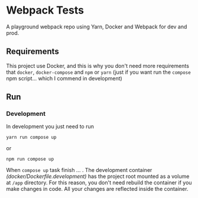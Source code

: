# Webpack Tests

   A playground webpack repo using Yarn, Docker and Webpack for dev and prod.

## Requirements
This project use Docker, and this is why you don't need more requirements
that `docker`, `docker-compose` and `npm` or `yarn` (just if you want run the `compose` npm script... which I commend in development)

## Run
### Development
In development you just need to run
    
    yarn run compose up

or

    npm run compose up    

When `compose up` task finish ... . The development container 
*(docker/Dockerfile.development)* has the project root mounted
as a volume at `/app` directory. For this reason, you don't need
rebuild the container if you make changes in code. All your changes
are reflected inside the container.

